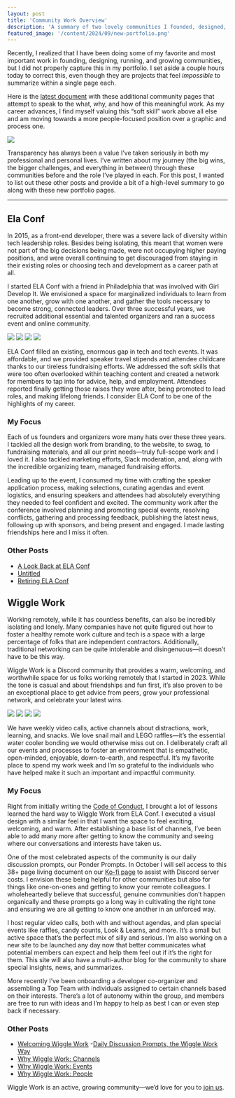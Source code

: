 ```yaml
---
layout: post
title: 'Community Work Overview'
description: 'A summary of two lovely communities I founded, designed, managed, and grown.'
featured_image: '/content/2024/09/new-portfolio.png'
---
```

Recently, I realized that I have been doing some of my favorite and most important work in founding, designing, running, and growing communities, but I did not properly capture this in my portfolio. I set aside a couple hours today to correct this, even though they are projects that feel *impossible* to summarize within a single page each. 

Here is the [latest document](https://jonitrythall.com/assets/trythall-portfolio.pdf) with these additional community pages that attempt to speak to the what, why, and how of this meaningful work. As my career advances, I find myself valuing this “soft skill” work above all else and am moving towards a more people-focused position over a graphic and process one. 

<img src="/content/2024/09/new-portfolio.png">

Transparency has always been a value I’ve taken seriously in both my professional and personal lives. I’ve written about my journey (the big wins, the bigger challenges, and everything in between) through these communities before and the role I’ve played in each. For this post, I wanted to list out these other posts and provide a bit of a high-level summary to go along with these new portfolio pages. 

<hr />

## Ela Conf

In 2015, as a front-end developer, there was a severe lack of diversity within tech leadership roles. Besides being isolating, this meant that women were not part of the big decisions being made, were not occupying higher paying positions, and were overall continuing to get discouraged from staying in their existing roles or choosing tech and development as a career path at all.

I started ELA Conf with a friend in Philadelphia that was involved with Girl Develop It. We envisioned a space for marginalized individuals to learn from one another, grow with one another, and gather the tools necessary to become strong, connected leaders. Over three successful years, we recruited additional essential and talented organizers and ran a success event and online community.

<div class="gallery" data-columns="2">
  <img src="/content/2024/09/mission.JPG">
  <img src="/content/2024/09/postcards-ela.jpeg">
  <img src="/content/2024/09/table.jpg">
  <img src="/content/2024/09/team.jpg">
</div>

ELA Conf filled an existing, enormous gap in tech and tech events. It was affordable, and we provided speaker travel stipends and attendee childcare thanks to our tireless fundraising efforts. We addressed the soft skills that were too often overlooked within teaching content and created a network for members to tap into for advice, help, and employment. Attendees reported finally getting those raises they were after, being promoted to lead roles, and making lifelong friends. I consider ELA Conf to be one of the highlights of my career.

### My Focus

Each of us founders and organizers wore many hats over these three years. I tackled all the design work from branding, to the website, to swag, to fundraising materials, and all our print needs—truly full-scope work and I loved it. I also tackled marketing efforts, Slack moderation, and, along with the incredible organizing team, managed fundraising efforts.

Leading up to the event, I consumed my time with crafting the speaker application process, making selections, curating agendas and event logistics, and ensuring speakers and attendees had absolutely everything they needed to feel confident and excited. The community work after the conference involved planning and promoting special events, resolving conflicts, gathering and processing feedback, publishing the latest news, following up with sponsors, and being present and engaged. I made lasting friendships here and I miss it often.     

### Other Posts

- [A Look Back at ELA Conf](https://jonitrythall.com/a-look-back-on-ela-conf)
- [Untitled](https://jonitrythall.com/untitled)
- [Retiring ELA Conf](https://jonitrythall.com/retiring-ela-conf)

## Wiggle Work

Working remotely, while it has countless benefits, can also be incredibly isolating and lonely. Many companies have not quite figured out how to foster a healthy remote work culture and tech is a space with a large percentage of folks that are independent contractors. Additionally, traditional networking can be quite intolerable and disingenuous—it doesn’t have to be this way.

Wiggle Work is a Discord community that provides a warm, welcoming, and worthwhile space for us folks working remotely that I started in 2023. While the tone is casual and about friendships and fun first, it’s also proven to be an exceptional place to get advice from peers, grow your professional network, and celebrate your latest wins.

<div class="gallery" data-columns="2">
  <img src="/content/2024/09/contest.jpeg">
  <img src="/content/2024/09/whiteboard.png">
  <img src="/content/2024/09/postcards.JPG">
  <img src="/content/2024/09/writing.png">
</div>

We have weekly video calls, active channels about distractions, work, learning, and snacks. We love snail mail and LEGO raffles—it’s the essential water cooler bonding we would otherwise miss out on. I deliberately craft all our events and processes to foster an environment that is empathetic, open-minded, enjoyable, down-to-earth, and respectful. It’s my favorite place to spend my work week and I’m so grateful to the individuals who have helped make it such an important and impactful community.

### My Focus 

Right from initially writing the [Code of Conduct](https://docs.google.com/document/d/1WtNE6KtcRcA-vilWVaot0GDVpTamyRJS1g0vXHyyw_k/edit?usp=sharing), I brought a lot of lessons learned the hard way to Wiggle Work from ELA Conf. I executed a visual design with a similar feel in that I want the space to feel exciting, welcoming, and warm. After establishing a base list of channels, I’ve been able to add many more after getting to know the community and seeing where our conversations and interests have taken us.  

One of the most celebrated aspects of the community is our daily discussion prompts, our Ponder Prompts. In October I will sell access to this 38+ page living document on our [Ko-fi page](https://ko-fi.com/wigglework) to assist with Discord server costs. I envision these being helpful for other communities but also for things like one-on-ones and getting to know your remote colleagues. I wholeheartedly believe that successful, genuine communities don’t happen organically and these prompts go a long way in cultivating the right tone and ensuring we are all getting to know one another in an unforced way.  

I host regular video calls, both with and without agendas, and plan special events like raffles, candy counts, Look & Learns, and more. It’s a small but active space that’s the perfect mix of silly and serious. I’m also working on a new site to be launched any day now that better communicates what potential members can expect and help them feel out if it’s the right for them. This site will also have a multi-author blog for the community to share special insights, news, and summarizes. 

More recently I’ve been onboarding a developer co-organizer and assembling a Top Team with individuals assigned to certain channels based on their interests. There’s a lot of autonomy within the group, and members are free to run with ideas and I’m happy to help as best I can or even step back if necessary. 

### Other Posts

- [Welcoming Wiggle Work](https://jonitrythall.com/welcoming-wiggle-work)
-[Daily Discussion Prompts, the Wiggle Work Way](https://jonitrythall.com/daily-discussion-prompts-wiggle-work-way)
- [Why Wiggle Work: Channels](​​https://jonitrythall.com/why-wiggle-work-channels)
- [Why Wiggle Work: Events](https://jonitrythall.com/why-wiggle-work-events)
- [Why Wiggle Work: People](https://jonitrythall.com/why-wiggle-work-people)

Wiggle Work is an active, growing community—we’d love for you to [join us](https://wiggle.work/).